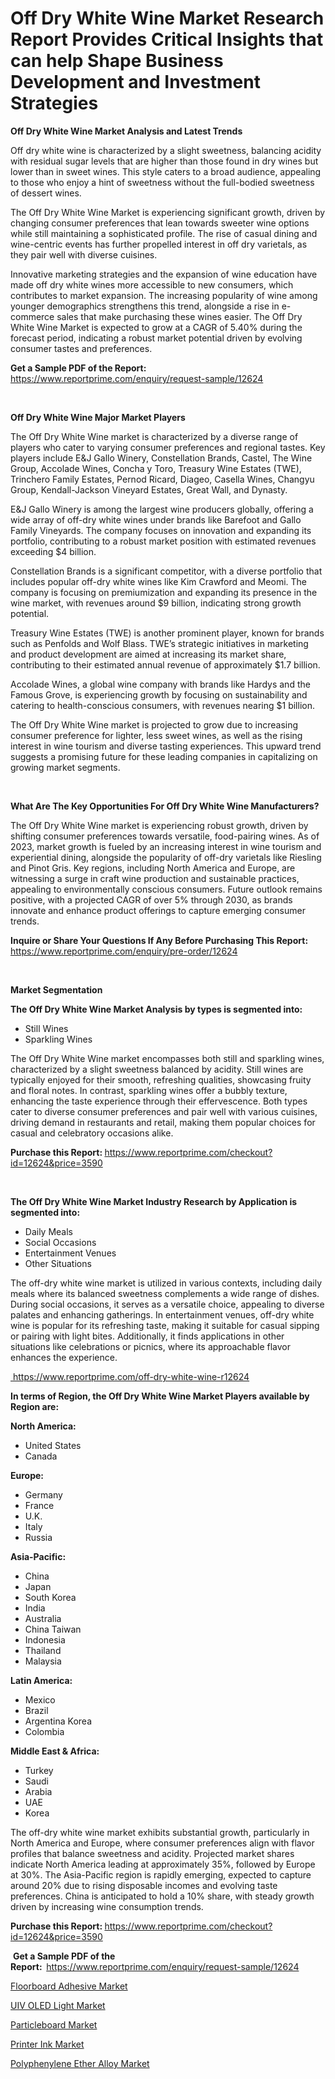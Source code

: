 <p><h1>Off Dry White Wine Market Research Report Provides Critical Insights that can help Shape Business Development and Investment Strategies</h1></p><p><strong>Off Dry White Wine Market Analysis and Latest Trends</strong></p>
<p><p>Off dry white wine is characterized by a slight sweetness, balancing acidity with residual sugar levels that are higher than those found in dry wines but lower than in sweet wines. This style caters to a broad audience, appealing to those who enjoy a hint of sweetness without the full-bodied sweetness of dessert wines. </p><p>The Off Dry White Wine Market is experiencing significant growth, driven by changing consumer preferences that lean towards sweeter wine options while still maintaining a sophisticated profile. The rise of casual dining and wine-centric events has further propelled interest in off dry varietals, as they pair well with diverse cuisines. </p><p>Innovative marketing strategies and the expansion of wine education have made off dry white wines more accessible to new consumers, which contributes to market expansion. The increasing popularity of wine among younger demographics strengthens this trend, alongside a rise in e-commerce sales that make purchasing these wines easier. The Off Dry White Wine Market is expected to grow at a CAGR of 5.40% during the forecast period, indicating a robust market potential driven by evolving consumer tastes and preferences.</p></p>
<p><strong>Get a Sample PDF of the Report:&nbsp;</strong> <a href="https://www.reportprime.com/enquiry/request-sample/12624?utm_campaign=1804&utm_medium=2&utm_source=Github&utm_content=ia&utm_term=28102024&utm_id=off-dry-white-wine">https://www.reportprime.com/enquiry/request-sample/12624</a></p>
<p>&nbsp;</p>
<p><strong>Off Dry White Wine Major Market Players</strong></p>
<p><p>The Off Dry White Wine market is characterized by a diverse range of players who cater to varying consumer preferences and regional tastes. Key players include E&J Gallo Winery, Constellation Brands, Castel, The Wine Group, Accolade Wines, Concha y Toro, Treasury Wine Estates (TWE), Trinchero Family Estates, Pernod Ricard, Diageo, Casella Wines, Changyu Group, Kendall-Jackson Vineyard Estates, Great Wall, and Dynasty.</p><p>E&J Gallo Winery is among the largest wine producers globally, offering a wide array of off-dry white wines under brands like Barefoot and Gallo Family Vineyards. The company focuses on innovation and expanding its portfolio, contributing to a robust market position with estimated revenues exceeding $4 billion.</p><p>Constellation Brands is a significant competitor, with a diverse portfolio that includes popular off-dry white wines like Kim Crawford and Meomi. The company is focusing on premiumization and expanding its presence in the wine market, with revenues around $9 billion, indicating strong growth potential.</p><p>Treasury Wine Estates (TWE) is another prominent player, known for brands such as Penfolds and Wolf Blass. TWE’s strategic initiatives in marketing and product development are aimed at increasing its market share, contributing to their estimated annual revenue of approximately $1.7 billion.</p><p>Accolade Wines, a global wine company with brands like Hardys and the Famous Grove, is experiencing growth by focusing on sustainability and catering to health-conscious consumers, with revenues nearing $1 billion.</p><p>The Off Dry White Wine market is projected to grow due to increasing consumer preference for lighter, less sweet wines, as well as the rising interest in wine tourism and diverse tasting experiences. This upward trend suggests a promising future for these leading companies in capitalizing on growing market segments.</p></p>
<p>&nbsp;</p>
<p><strong>What Are The Key Opportunities For Off Dry White Wine Manufacturers?</strong></p>
<p><p>The Off Dry White Wine market is experiencing robust growth, driven by shifting consumer preferences towards versatile, food-pairing wines. As of 2023, market growth is fueled by an increasing interest in wine tourism and experiential dining, alongside the popularity of off-dry varietals like Riesling and Pinot Gris. Key regions, including North America and Europe, are witnessing a surge in craft wine production and sustainable practices, appealing to environmentally conscious consumers. Future outlook remains positive, with a projected CAGR of over 5% through 2030, as brands innovate and enhance product offerings to capture emerging consumer trends.</p></p>
<p><strong>Inquire or Share Your Questions If Any Before Purchasing This Report:</strong> <a href="https://www.reportprime.com/enquiry/pre-order/12624?utm_campaign=1804&utm_medium=2&utm_source=Github&utm_content=ia&utm_term=28102024&utm_id=off-dry-white-wine">https://www.reportprime.com/enquiry/pre-order/12624</a></p>
<p>&nbsp;</p>
<p><strong>Market Segmentation</strong></p>
<p><strong>The Off Dry White Wine Market Analysis by types is segmented into:</strong></p>
<p><ul><li>Still Wines</li><li>Sparkling Wines</li></ul></p>
<p><p>The Off Dry White Wine market encompasses both still and sparkling wines, characterized by a slight sweetness balanced by acidity. Still wines are typically enjoyed for their smooth, refreshing qualities, showcasing fruity and floral notes. In contrast, sparkling wines offer a bubbly texture, enhancing the taste experience through their effervescence. Both types cater to diverse consumer preferences and pair well with various cuisines, driving demand in restaurants and retail, making them popular choices for casual and celebratory occasions alike.</p></p>
<p><strong>Purchase this Report:&nbsp;</strong><a href="https://www.reportprime.com/checkout?id=12624&price=3590&utm_campaign=1804&utm_medium=2&utm_source=Github&utm_content=ia&utm_term=28102024&utm_id=off-dry-white-wine">https://www.reportprime.com/checkout?id=12624&price=3590</a></p>
<p>&nbsp;</p>
<p><strong>The Off Dry White Wine Market Industry Research by Application is segmented into:</strong></p>
<p><ul><li>Daily Meals</li><li>Social Occasions</li><li>Entertainment Venues</li><li>Other Situations</li></ul></p>
<p><p>The off-dry white wine market is utilized in various contexts, including daily meals where its balanced sweetness complements a wide range of dishes. During social occasions, it serves as a versatile choice, appealing to diverse palates and enhancing gatherings. In entertainment venues, off-dry white wine is popular for its refreshing taste, making it suitable for casual sipping or pairing with light bites. Additionally, it finds applications in other situations like celebrations or picnics, where its approachable flavor enhances the experience.</p></p>
<p><a href="https://www.reportprime.com/off-dry-white-wine-r12624?utm_campaign=1804&utm_medium=2&utm_source=Github&utm_content=ia&utm_term=28102024&utm_id=off-dry-white-wine">&nbsp;https://www.reportprime.com/off-dry-white-wine-r12624</a></p>
<p><strong>In terms of Region, the Off Dry White Wine Market Players available by Region are:</strong></p>
<p>
    <p> <strong> North America: </strong>
        <ul>
            <li>United States</li>
            <li>Canada</li>
        </ul>
        </p> 
    <p> <strong> Europe: </strong>
        <ul>
            <li>Germany</li>
            <li>France</li>
            <li>U.K.</li>
            <li>Italy</li>
            <li>Russia</li>
        </ul>
        </p> 
    <p> <strong> Asia-Pacific: </strong>
        <ul>
            <li>China</li>
            <li>Japan</li>
            <li>South Korea</li>
            <li>India</li>
            <li>Australia</li>
            <li>China Taiwan</li>
            <li>Indonesia</li>
            <li>Thailand</li>
            <li>Malaysia</li>
        </ul>
        </p> 
    <p> <strong> Latin America: </strong>
        <ul>
            <li>Mexico</li>
            <li>Brazil</li>
            <li>Argentina Korea</li>
            <li>Colombia</li>
        </ul>
        </p> 
    <p> <strong> Middle East & Africa: </strong>
        <ul>
            <li>Turkey</li>
            <li>Saudi</li>
            <li>Arabia</li>
            <li>UAE</li>
            <li>Korea</li>
        </ul>
    </p>
    </p>
<p><p>The off-dry white wine market exhibits substantial growth, particularly in North America and Europe, where consumer preferences align with flavor profiles that balance sweetness and acidity. Projected market shares indicate North America leading at approximately 35%, followed by Europe at 30%. The Asia-Pacific region is rapidly emerging, expected to capture around 20% due to rising disposable incomes and evolving taste preferences. China is anticipated to hold a 10% share, with steady growth driven by increasing wine consumption trends.</p></p>
<p><strong>Purchase this Report: </strong><a href="https://www.reportprime.com/checkout?id=12624&price=3590&utm_campaign=1804&utm_medium=2&utm_source=Github&utm_content=ia&utm_term=28102024&utm_id=off-dry-white-wine">https://www.reportprime.com/checkout?id=12624&price=3590</a></p>
<p>&nbsp;<strong>Get a Sample PDF of the Report:&nbsp;&nbsp;</strong><a href="https://www.reportprime.com/enquiry/request-sample/12624?utm_campaign=1804&utm_medium=2&utm_source=Github&utm_content=ia&utm_term=28102024&utm_id=off-dry-white-wine">https://www.reportprime.com/enquiry/request-sample/12624</a></p>
<p><strong></strong></p>
<p><p><a href="https://www.linkedin.com/pulse/global-floorboard-adhesive-market-opportunities-forecast-period-oh4xf?utm_campaign=1804&utm_medium=2&utm_source=Github&utm_content=ia&utm_term=28102024&utm_id=off-dry-white-wine">Floorboard Adhesive Market</a></p><p><a href="https://github.com/lawriesievelwij/Market-Research-Report-List-1/blob/main/uiv-oled-light-market.md?utm_campaign=1804&utm_medium=2&utm_source=Github&utm_content=ia&utm_term=28102024&utm_id=off-dry-white-wine">UIV OLED Light Market</a></p><p><a href="https://www.linkedin.com/pulse/emerging-technologies-reshaping-particleboard-market-impact-8c4if?utm_campaign=1804&utm_medium=2&utm_source=Github&utm_content=ia&utm_term=28102024&utm_id=off-dry-white-wine">Particleboard Market</a></p><p><a href="https://www.linkedin.com/pulse/emerging-trends-printer-ink-market-global-outlook-future-prospects-r0iaf?utm_campaign=1804&utm_medium=2&utm_source=Github&utm_content=ia&utm_term=28102024&utm_id=off-dry-white-wine">Printer Ink Market</a></p><p><a href="https://www.linkedin.com/pulse/strategic-market-insights-navigating-global-polyphenylene-ether-mcqbf?utm_campaign=1804&utm_medium=2&utm_source=Github&utm_content=ia&utm_term=28102024&utm_id=off-dry-white-wine">Polyphenylene Ether Alloy Market</a></p></p>